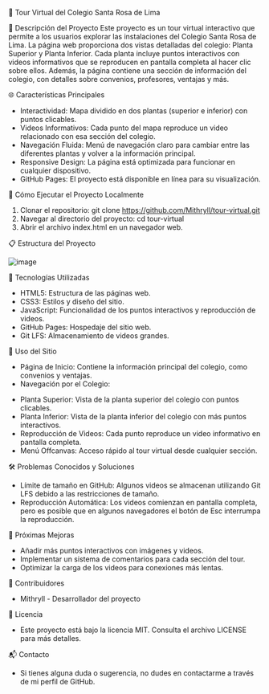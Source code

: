 🏫 Tour Virtual del Colegio Santa Rosa de Lima

📌 Descripción del Proyecto
Este proyecto es un tour virtual interactivo que permite a los usuarios explorar las instalaciones del Colegio Santa Rosa de Lima. La página web proporciona dos vistas detalladas del colegio: Planta Superior y Planta Inferior. Cada planta incluye puntos interactivos con videos informativos que se reproducen en pantalla completa al hacer clic sobre ellos. Además, la página contiene una sección de información del colegio, con detalles sobre convenios, profesores, ventajas y más.

🌐 Características Principales
- Interactividad: Mapa dividido en dos plantas (superior e inferior) con puntos clicables.
- Videos Informativos: Cada punto del mapa reproduce un video relacionado con esa sección del colegio.
- Navegación Fluida: Menú de navegación claro para cambiar entre las diferentes plantas y volver a la información principal.
- Responsive Design: La página está optimizada para funcionar en cualquier dispositivo.
- GitHub Pages: El proyecto está disponible en línea para su visualización.
  
🚀 Cómo Ejecutar el Proyecto Localmente
1. Clonar el repositorio:
git clone https://github.com/Mithryll/tour-virtual.git
2. Navegar al directorio del proyecto:
cd tour-virtual
3. Abrir el archivo index.html en un navegador web.

📋 Estructura del Proyecto

![image](https://github.com/user-attachments/assets/384506a8-c9b2-46a1-9229-a9dbd7ad2a3b)


🎨 Tecnologías Utilizadas
- HTML5: Estructura de las páginas web.
- CSS3: Estilos y diseño del sitio.
- JavaScript: Funcionalidad de los puntos interactivos y reproducción de videos.
- GitHub Pages: Hospedaje del sitio web.
- Git LFS: Almacenamiento de videos grandes.
  
📖 Uso del Sitio

- Página de Inicio: Contiene la información principal del colegio, como convenios y ventajas.
- Navegación por el Colegio:
+ Planta Superior: Vista de la planta superior del colegio con puntos clicables.
+ Planta Inferior: Vista de la planta inferior del colegio con más puntos interactivos.
+ Reproducción de Videos: Cada punto reproduce un video informativo en pantalla completa.
+ Menú Offcanvas: Acceso rápido al tour virtual desde cualquier sección.
  
🛠️ Problemas Conocidos y Soluciones
- Límite de tamaño en GitHub: Algunos videos se almacenan utilizando Git LFS debido a las restricciones de tamaño.
- Reproducción Automática: Los videos comienzan en pantalla completa, pero es posible que en algunos navegadores el botón de Esc interrumpa la reproducción.
  
🌟 Próximas Mejoras
- Añadir más puntos interactivos con imágenes y videos.
- Implementar un sistema de comentarios para cada sección del tour.
- Optimizar la carga de los videos para conexiones más lentas.

👥 Contribuidores

- Mithryll - Desarrollador del proyecto
  
📄 Licencia
- Este proyecto está bajo la licencia MIT. Consulta el archivo LICENSE para más detalles.
  

📬 Contacto

- Si tienes alguna duda o sugerencia, no dudes en contactarme a través de mi perfil de GitHub.
  
